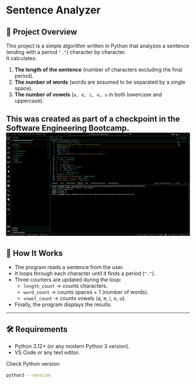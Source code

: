 # Sentence Analyzer

## 📌 Project Overview
This project is a simple algorithm written in Python that analyzes a sentence (ending with a period `"."`) character by character.  
It calculates:
1. **The length of the sentence** (number of characters excluding the final period).  
2. **The number of words** (words are assumed to be separated by a single space).  
3. **The number of vowels** (`a, e, i, o, u` in both lowercase and uppercase).  

This was created as part of a checkpoint in the **Software Engineering Bootcamp**.
![Portfolio Screenshot 1](sentence_analyzer.png)
---

## 🚀 How It Works
- The program reads a sentence from the user.  
- It loops through each character until it finds a period (`"."`).  
- Three counters are updated during the loop:
  - `length_count` → counts characters.  
  - `word_count` → counts spaces + 1 (number of words).  
  - `vowel_count` → counts vowels (a, e, i, o, u).  
- Finally, the program displays the results.

---

## 🛠️ Requirements
- Python 3.12+ (or any modern Python 3 version).  
- VS Code or any text editor.  

Check Python version:
```bash
python3 --version
